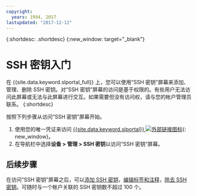 ```yaml
---
copyright:
  years: 1994, 2017
lastupdated: "2017-12-12"
---
```


{:shortdesc: .shortdesc}
{:new_window: target="_blank"}

# SSH 密钥入门

在 {{site.data.keyword.slportal_full}} 上，您可以使用“SSH 密钥”屏幕来添加、管理、删除 SSH 密钥。对“SSH 密钥”屏幕的访问是基于权限的。有些用户无法访问此屏幕或无法与此屏幕进行交互。如果需要但没有访问权，请与您的帐户管理员联系。
{:shortdesc}

按照下列步骤从访问“SSH 密钥”屏幕开始。
1. 使用您的唯一凭证来访问 [{{site.data.keyword.slportal}} ![外部链接图标](../../icons/launch-glyph.svg "外部链接图标")](https://control.softlayer.com/){: new_window}。
2. 在导航栏中选择**设备 > 管理 > SSH 密钥**以访问“SSH 密钥”屏幕。


## 后续步骤

在访问“SSH 密钥”屏幕之后，可以[添加 SSH 密钥](add-ssh-key.html)，[编辑标签和注释](edit-details-ssh-key.html)，[除去 SSH 密钥](remove-ssh-key.html)。可随时与一个帐户关联的 SSH 密钥数不超过 100 个。
